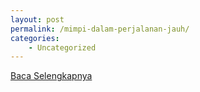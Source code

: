 ```yaml
---
layout: post
permalink: /mimpi-dalam-perjalanan-jauh/
categories:
    - Uncategorized
---
```


[Baca Selengkapnya](/07)